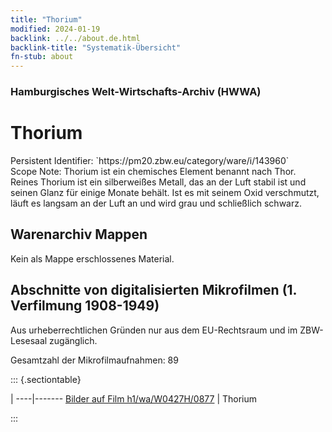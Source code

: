 ```yaml
---
title: "Thorium"
modified: 2024-01-19
backlink: ../../about.de.html
backlink-title: "Systematik-Übersicht"
fn-stub: about
---
```


### Hamburgisches Welt-Wirtschafts-Archiv (HWWA)

# Thorium

<div class="hint">Persistent Identifier: `https://pm20.zbw.eu/category/ware/i/143960`</div>

<div class="hint">
Scope Note: Thorium ist ein chemisches Element benannt nach Thor. Reines Thorium ist ein silberweißes Metall, das an der Luft stabil ist und seinen Glanz für einige Monate behält. Ist es mit seinem Oxid verschmutzt, läuft es langsam an der Luft an und wird grau und schließlich schwarz.
</div>





## Warenarchiv Mappen





Kein als Mappe erschlossenes Material.



<a id="filmsections" />

## Abschnitte von digitalisierten Mikrofilmen (1. Verfilmung 1908-1949)

<p>Aus urheberrechtlichen Gründen nur aus dem EU-Rechtsraum und im ZBW-Lesesaal zugänglich.</p>


<p>Gesamtzahl der Mikrofilmaufnahmen: 89</p>





::: {.sectiontable}

 | 
----|-------
<a class="btn" href="https://pm20.zbw.eu/film/h1/wa/W0427H/0877" rel="nofollow">Bilder auf Film h1/wa/W0427H/0877</a> | Thorium


:::
















